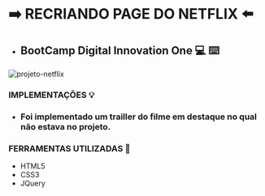 # ➡️ RECRIANDO PAGE DO NETFLIX ⬅️

* <h2>BootCamp Digital Innovation One 💻 ⌨️
    

![projeto-netflix](https://user-images.githubusercontent.com/76880150/115059713-4cd58000-9ebd-11eb-8936-814f562621bd.png)

### IMPLEMENTAÇÕES 💡

* <h3> Foi implementado um trailler do filme em destaque no qual não estava no projeto.

### FERRAMENTAS UTILIZADAS 🔨

* HTML5
* CSS3
* JQuery
